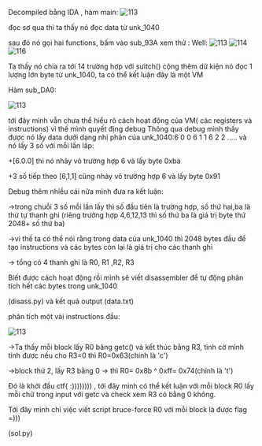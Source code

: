 Decompiled bằng IDA , hàm main:
![113](https://user-images.githubusercontent.com/84214843/119290838-89905600-bc77-11eb-8f5f-b633b5c97d62.png)

đọc sơ qua thì ta thấy nó đọc data từ unk_1040

sau đó nó gọi hai functions, bấm vào sub_93A xem thử : 
Well:
![113](https://user-images.githubusercontent.com/84214843/119291098-0d4a4280-bc78-11eb-9294-149f428c3658.png)
![114](https://user-images.githubusercontent.com/84214843/119291124-12a78d00-bc78-11eb-9907-d030b0698991.png)
![116](https://user-images.githubusercontent.com/84214843/119291137-1804d780-bc78-11eb-94fc-a19bdb0ae8cf.png)

Ta thấy nó chia ra tới 14 trường hợp với sưitch() cộng thêm dữ kiện nó đọc 1 lượng lớn byte từ unk_1040, ta có thể kết luận 
đây là một VM 

Hàm sub_DA0:

![113](https://user-images.githubusercontent.com/84214843/119291347-8053b900-bc78-11eb-8e0a-014e7fbf0fc8.png)

tới đây mình vẫn chưa thể hiểu rõ cách hoạt động của VM( các registers và instructions) vì thế mình quyết địng debug 
Thông qua debug mình thấy được nó lấy data dưới dạng nhị phân của unk_1040:6 0 0 6 1 1 6 2 2 ..... và  nó lấy 3 số với mỗi lần lăp:

+[6.0.0]  thì nó nhảy vô trường hợp 6 và lấy byte 0xba

+3 số tiếp theo [6,1,1] cũng nhảy vô trường hợp 6 và lấy byte 0x91

Debug thêm nhiều cái nữa mình đưa ra kết luận:

  ->trong chuỗi 3 số mỗi lần lấy thì số đầu tiên là trường hợp, số thứ hai,ba là thứ tự thanh ghi (riêng trường hợp 4,6,12,13  thì số thứ ba là giá trị byte thứ 2048+ số thứ ba)
  
  ->vì thế ta có thể nói rằng trong data của unk_1040 thì 2048 bytes đầu để tạo instructions và các bytes còn lại là giá trị cho các thanh ghi
  
  -> tổng có 4 thanh ghi là R0, R1 ,R2, R3
  
  Biết được cách hoạt động rồi mình sẽ viết disassembler để tự động phân tích hết các bytes trong unk_1040
  
  (disass.py) và kết quả output (data.txt)
  
  phân tích một vài instructions đầu:
  
  ![113](https://user-images.githubusercontent.com/84214843/119294163-08888d00-bc7e-11eb-88f6-701a42f43bbd.png)
  
  ->Ta thấy mỗi block lấy R0 băng getc() và kết thúc bằng R3, tình cờ mình tính được nếu cho R3=0 thì R0=0x63(chính là 'c')
  
  ->block thứ 2, lấy R3 bằng 0 -> thì R0= 0x8b ^ 0xff= 0x74(chính là 't')  
  
  Đó là khới đầu ctf{  :)))))))) , tới đây mình có thể kết luận với mỗi block R0 lấy mỗi chữ trong input với getc và check xem R3 có bằng 0 không.
  
 Tới đây mình chỉ việc viết script bruce-force R0 với mỗi block là được flag =)))
 
 (sol.py)





